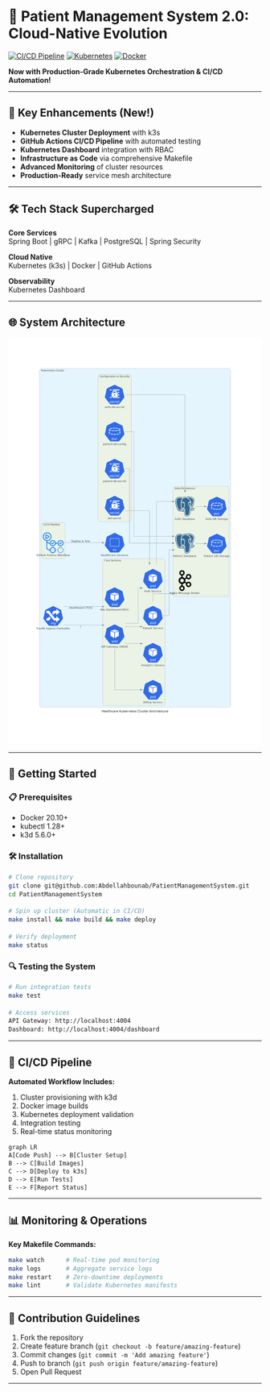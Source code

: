 # 🏥 Patient Management System 2.0: Cloud-Native Evolution

[![CI/CD Pipeline](https://github.com/oussamazahh/PatientManagementSystem_k/actions/workflows/ci.yaml/badge.svg)](https://github.com/oussamazahh/PatientManagementSystem_k/actions)
[![Kubernetes](https://img.shields.io/badge/kubernetes-%23326ce5.svg?logo=kubernetes&logoColor=white)](https://kubernetes.io)
[![Docker](https://img.shields.io/badge/docker-%230db7ed.svg?logo=docker&logoColor=white)](https://www.docker.com)

**Now with Production-Grade Kubernetes Orchestration & CI/CD Automation!**

---

## 🚀 Key Enhancements (New!)
- **Kubernetes Cluster Deployment** with k3s
- **GitHub Actions CI/CD Pipeline** with automated testing
- **Kubernetes Dashboard** integration with RBAC
- **Infrastructure as Code** via comprehensive Makefile
- **Advanced Monitoring** of cluster resources
- **Production-Ready** service mesh architecture

---

## 🛠️ Tech Stack Supercharged
**Core Services**  
Spring Boot | gRPC | Kafka | PostgreSQL | Spring Security

**Cloud Native**  
Kubernetes (k3s) | Docker | GitHub Actions 

**Observability**  
Kubernetes Dashboard

---

## 🌐 System Architecture
![Architecture Diagram](k3s/document/diagram.png)

---

## 🚦 Getting Started

### 📋 Prerequisites
- Docker 20.10+
- kubectl 1.28+
- k3d 5.6.0+

### 🛠️ Installation
```bash
# Clone repository
git clone git@github.com:Abdellahbounab/PatientManagementSystem.git
cd PatientManagementSystem

# Spin up cluster (Automatic in CI/CD)
make install && make build && make deploy

# Verify deployment
make status
```

### 🔍 Testing the System
```bash
# Run integration tests
make test

# Access services
API Gateway: http://localhost:4004
Dashboard: http://localhost:4004/dashboard
```

---

## 🔄 CI/CD Pipeline
**Automated Workflow Includes:**
1. Cluster provisioning with k3d
2. Docker image builds
3. Kubernetes deployment validation
4. Integration testing
5. Real-time status monitoring

```mermaid
graph LR
A[Code Push] --> B[Cluster Setup]
B --> C[Build Images]
C --> D[Deploy to k3s]
D --> E[Run Tests]
E --> F[Report Status]
```

---

## 📊 Monitoring & Operations
**Key Makefile Commands:**
```bash
make watch      # Real-time pod monitoring
make logs       # Aggregate service logs
make restart    # Zero-downtime deployments
make lint       # Validate Kubernetes manifests
```

---

## 🤝 Contribution Guidelines
1. Fork the repository
2. Create feature branch (`git checkout -b feature/amazing-feature`)
3. Commit changes (`git commit -m 'Add amazing feature'`)
4. Push to branch (`git push origin feature/amazing-feature`)
5. Open Pull Request

---